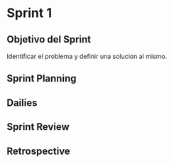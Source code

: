 # Sprint 1

## Objetivo del Sprint

Identificar el problema y definir una solucion al mismo.

## Sprint Planning

## Dailies

## Sprint Review

## Retrospective
